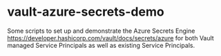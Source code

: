 # vault-azure-secrets-demo
Some scripts to set up and demonstrate the Azure Secrets Engine https://developer.hashicorp.com/vault/docs/secrets/azure for both Vault managed Service Principals as well as existing Service Principals.